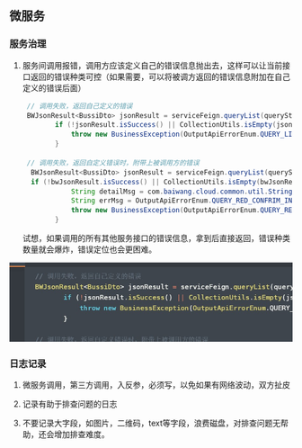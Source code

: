 ## 微服务

### 服务治理

1. 服务间调用报错，调用方应该定义自己的错误信息抛出去，这样可以让当前接口返回的错误种类可控（如果需要，可以将被调方返回的错误信息附加在自己定义的错误后面）
   
   ```java
    // 调用失败，返回自己定义的错误
    BWJsonResult<BussiDto> jsonResult = serviceFeign.queryList(queryStr);
           if (!jsonResult.isSuccess() || CollectionUtils.isEmpty(jsonResult.getData())) {
               throw new BusinessException(OutputApiErrorEnum.QUERY_LIST_ERROR);
           }
   
    // 调用失败，返回自定义错误时，附带上被调用方的错误
     BWJsonResult<BussiDto> jsonResult = serviceFeign.queryList(queryStr);
     if (!bwJsonResult.isSuccess() || CollectionUtils.isEmpty(bwJsonResult.getData())) {
               String detailMsg = com.baiwang.cloud.common.util.StringUtil.isEmpty(jsonResult .getErrorMsg()) ? "" : bwJsonResult.getErrorMsg();
               String errMsg = OutputApiErrorEnum.QUERY_RED_CONFRIM_INIT_ERROR.getMessage() + "详细原因：" + detailMsg;
               throw new BusinessException(OutputApiErrorEnum.QUERY_RED_CONFRIM_INIT_ERROR.getCodeAsString(), errMsg);
           }
   ```
   
   试想，如果调用的所有其他服务接口的错误信息，拿到后直接返回，错误种类数量就会爆炸，错误定位也会更困难。

![](开发实战/abc.jpg)

### 日志记录

1. 微服务调用，第三方调用，入反参，必须写，以免如果有网络波动，双方扯皮

2. 记录有助于排查问题的日志

3. 不要记录大字段，如图片，二维码，text等字段，浪费磁盘，对排查问题无帮助，还会增加排查难度。
